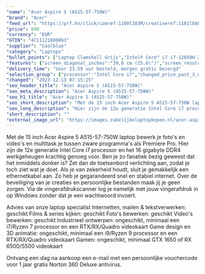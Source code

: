 ```yaml
---
"name": "Acer Aspire 5 (A515-57-750W)"
"brand": "Acer"
"feed_url": "https://prf.hn/click/camref:1100l383M/creativeref:1101l84031/destination:https%3A%2F%2Fwww.coolblue.nl%2Fproduct%2F936201"
"price": 699
"currency": "EUR"
"GTIN": "4711121800863"
"supplier": "Coolblue"
"category": "Laptops"
"bullet_points": ["Laptop Clamshell Grijs","Intel® Core™ i7 i7-12650H 2,3 GHz","39,6 cm (15.6\") Full HD 1920 x 1080 Pixels IPS 16:9","16 GB DDR4-SDRAM","512 GB SSD","Intel® UHD Graphics","Wi-Fi 6E (802.11ax) Ethernet LAN 10,100,1000 Mbit/s","Lithium-Ion (Li-Ion) 50 Wh 65 W","Windows 11 Home"]
"features": {"screen_diagonal_inches":"39,6 cm (15.6\")","screen_resolution":"1920 x 1080 Pixels","processor_family":"Intel® Core™ i7","memory_size":"16 GB","memory_type":"DDR4-SDRAM","total_storage_space":"512 GB","operating_system":"Windows 11 Home","battery_capacity":"50 Wh","width":"362,9 mm","depth":"237,8 mm","height":"17,9 mm","weight":"1,77 kg"}
"delivery_time": "Voor 23.59 uur besteld, morgen gratis bezorgd"
"selection_group": {"processor":"Intel Core i7","changed_price_past_3_days":false,"product_family":"Aspire"}
"changed": "2023-12-13 07:15:25"
"seo_header_title": "Acer Aspire 5 (A515-57-750W)"
"seo_meta_description": "Acer Aspire 5 (A515-57-750W)"
"seo_h1_title": "Acer Aspire 5 (A515-57-750W)"
"seo_short_description": "Met de 15 inch Acer Aspire 5 A515-57-750W laptop bewerk je foto's en video's en multitask je tussen zware programma's als Premiere Pro."
"seo_long_description": "Hier zijn de 12e generatie Intel Core i7 processor en het 16 gigabyte DDR4 werkgeheugen krachtig genoeg voor. Ben je zo fanatiek bezig geweest dat het inmiddels donker is? Zet dan de toetsenbord verlichting aan, zodat je toch ziet wat je doet. Als je van zekerheid houdt, sluit je gemakkelijk een ethernetkabel aan. Zo heb je gegarandeerd snel en stabiel internet. Over de beveiliging van je creaties en persoonlijke bestanden maak jij je geen zorgen. Via de vingerafdrukscanner log je namelijk met jouw vingerafdruk in op Windows zonder dat je een wachtwoord invoert. \r\n\r\nAdvies van onze laptop specialist\r\nInternetten, mailen & tekstverwerken: geschikt\r\nFilms & series kijken: geschikt\r\nFoto's bewerken: geschikt\r\nVideo's bewerken: geschikt\r\nIndustrieel ontwerpen: ongeschikt, minimaal een i7/Ryzen 7 processor en een RTX/RX/Quadro videokaart\r\nGame design en 3D animatie: ongeschikt, minimaal een i9/Ryzen 9 processor en een RTX/RX/Quadro videokaart\r\nGamen: ongeschikt, minimaal GTX 1650 of RX 6500/5500 videokaart\r\n \r\nOntvang een dag na aankoop een e-mail met een persoonlijke vouchercode voor 1 jaar gratis Norton 360 Deluxe antivirus."
"short_description": ""
"external_image_url": "https://images.zakelijkelaptopkopen.nl/acer-aspire-5-a515-57-750w.webp"
---
```


Met de 15 inch Acer Aspire 5 A515-57-750W laptop bewerk je foto's en video's en multitask je tussen zware programma's als Premiere Pro. Hier zijn de 12e generatie Intel Core i7 processor en het 16 gigabyte DDR4 werkgeheugen krachtig genoeg voor. Ben je zo fanatiek bezig geweest dat het inmiddels donker is? Zet dan de toetsenbord verlichting aan, zodat je toch ziet wat je doet. Als je van zekerheid houdt, sluit je gemakkelijk een ethernetkabel aan. Zo heb je gegarandeerd snel en stabiel internet. Over de beveiliging van je creaties en persoonlijke bestanden maak jij je geen zorgen. Via de vingerafdrukscanner log je namelijk met jouw vingerafdruk in op Windows zonder dat je een wachtwoord invoert.

Advies van onze laptop specialist
Internetten, mailen & tekstverwerken: geschikt
Films & series kijken: geschikt
Foto's bewerken: geschikt
Video's bewerken: geschikt
Industrieel ontwerpen: ongeschikt, minimaal een i7/Ryzen 7 processor en een RTX/RX/Quadro videokaart
Game design en 3D animatie: ongeschikt, minimaal een i9/Ryzen 9 processor en een RTX/RX/Quadro videokaart
Gamen: ongeschikt, minimaal GTX 1650 of RX 6500/5500 videokaart
 
Ontvang een dag na aankoop een e-mail met een persoonlijke vouchercode voor 1 jaar gratis Norton 360 Deluxe antivirus.